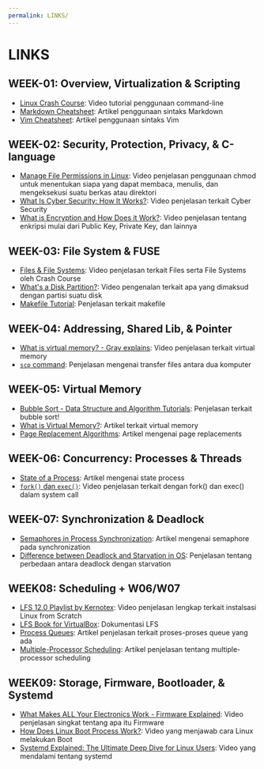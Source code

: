 ```yaml
---
permalink: LINKS/
---
```

# LINKS

## WEEK-01: Overview, Virtualization & Scripting
* [Linux Crash Course](https://youtu.be/DLeATFgGM-A?si=H9MyI6jU5_xhYu7H): Video tutorial penggunaan command-line
* [Markdown Cheatsheet](https://github.com/adam-p/markdown-here/wiki/Markdown-Cheatsheet): Artikel penggunaan sintaks Markdown
* [Vim Cheatsheet](https://vim.rtorr.com/): Artikel penggunaan sintaks Vim

## WEEK-02: Security, Protection, Privacy, & C-language
* [Manage File Permissions in Linux](https://youtu.be/ngJG6Ix5FR4): Video penjelasan penggunaan chmod untuk menentukan siapa yang dapat membaca, menulis, dan mengeksekusi suatu berkas atau direktori
* [What Is Cyber Security: How It Works?](https://youtu.be/inWWhr5tnEA): Video penjelasan terkait Cyber Security
* [What is Encryption and How Does it Work?](https://youtu.be/r4HQ8Bp-pfw?si=ax1qGz1q80qqXAYa): Video penjelasan tentang enkripsi mulai dari Public Key, Private Key, dan lainnya

## WEEK-03: File System & FUSE
* [Files & File Systems](https://www.youtube.com/watch?v=KN8YgJnShPM): Video penjelasan terkait Files serta File Systems oleh Crash Course
* [What's a Disk Partition?](https://www.youtube.com/watch?v=udDkSdKLFGk&ab_channel=AskLeo!): Video pengenalan terkait apa yang dimaksud dengan partisi suatu disk 
* [Makefile Tutorial](https://makefiletutorial.com/): Penjelasan terkait makefile

## WEEK-04: Addressing, Shared Lib, & Pointer
* [What is virtual memory? - Gray explains](https://www.youtube.com/watch?v=2quKyPnUShQ): Video penjelasan terkait virtual memory
* [`scp` command](https://youtu.be/fmMg6cyww14?feature=shared): Penjelasan mengenai transfer files antara dua komputer

## WEEK-05: Virtual Memory
* [Bubble Sort - Data Structure and Algorithm Tutorials](https://www.geeksforgeeks.org/bubble-sort/): Penjelasan terkait bubble sort!
* [What is Virtual Memory?](https://www.codecademy.com/resources/blog/virtual-memory/): Artikel terkait virtual memory
* [Page Replacement Algorithms](https://www.geeksforgeeks.org/page-replacement-algorithms-in-operating-systems/): Artikel mengenai page replacements

## WEEK-06: Concurrency: Processes & Threads
* [State of a Process](https://www.geeksforgeeks.org/states-of-a-process-in-operating-systems/): Artikel mengenai state process
* [`fork()` dan `exec()`](https://youtu.be/IFEFVXvjiHY?feature=shared): Video penjelasan terkait dengan fork() dan exec() dalam system call 

## WEEK-07: Synchronization & Deadlock
* [Semaphores in Process Synchronization](https://www.geeksforgeeks.org/semaphores-in-process-synchronization/): Artikel mengenai semaphore pada synchronization
* [Difference between Deadlock and Starvation in OS](https://www.geeksforgeeks.org/difference-between-deadlock-and-starvation-in-os/): Penjelasan tentang perbedaan antara deadlock dengan starvation

## WEEK08: Scheduling + W06/W07
* [LFS 12.0 Playlist by Kernotex](https://www.youtube.com/playlist?list=PLyc5xVO2uDsA5QPbtj_eYU8J0qrvU6315): Video penjelasan lengkap terkait instalsasi Linux from Scratch
* [LFS Book for VirtualBox](https://www.linuxfromscratch.org/lfs/view/12.0/): Dokumentasi LFS
* [Process Queues](https://www.javatpoint.com/os-process-queues): Artikel penjelasan terkait proses-proses queue yang ada
* [Multiple-Processor Scheduling](https://www.geeksforgeeks.org/multiple-processor-scheduling-in-operating-system/): Artikel penjelasan tentang multiple-processor scheduling

## WEEK09: Storage, Firmware, Bootloader, & Systemd
* [What Makes ALL Your Electronics Work - Firmware Explained](https://youtu.be/3YfZcNUhBKY?si=naQI8jRjLRb4xUy0): Video penjelasan singkat tentang apa itu Firmware
* [How Does Linux Boot Process Work?](https://youtu.be/XpFsMB6FoOs?si=BfGamvwiXDTkOWfb): Video yang menjawab cara Linux melakukan Boot
* [Systemd Explained: The Ultimate Deep Dive for Linux Users](https://youtu.be/Kzpm-rGAXos?si=VmV4mZKSxS-aNsCj): Video yang mendalami tentang systemd
